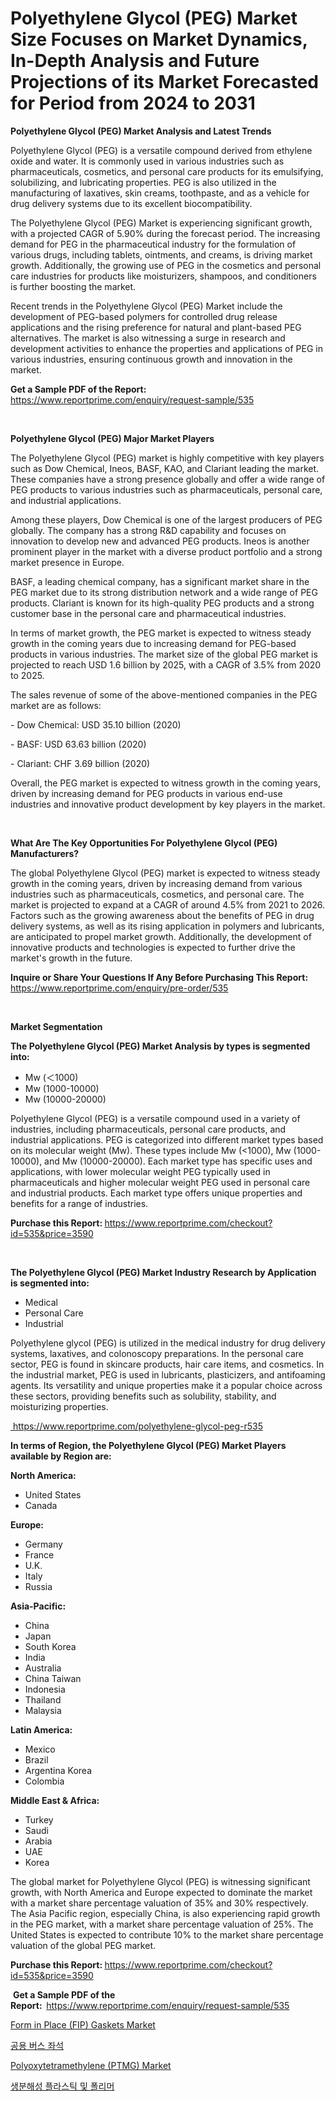 <p><h1>Polyethylene Glycol (PEG) Market Size Focuses on Market Dynamics, In-Depth Analysis and Future Projections of its Market Forecasted for Period from 2024 to 2031</h1></p><p><strong>Polyethylene Glycol (PEG) Market Analysis and Latest Trends</strong></p>
<p><p>Polyethylene Glycol (PEG) is a versatile compound derived from ethylene oxide and water. It is commonly used in various industries such as pharmaceuticals, cosmetics, and personal care products for its emulsifying, solubilizing, and lubricating properties. PEG is also utilized in the manufacturing of laxatives, skin creams, toothpaste, and as a vehicle for drug delivery systems due to its excellent biocompatibility.</p><p>The Polyethylene Glycol (PEG) Market is experiencing significant growth, with a projected CAGR of 5.90% during the forecast period. The increasing demand for PEG in the pharmaceutical industry for the formulation of various drugs, including tablets, ointments, and creams, is driving market growth. Additionally, the growing use of PEG in the cosmetics and personal care industries for products like moisturizers, shampoos, and conditioners is further boosting the market.</p><p>Recent trends in the Polyethylene Glycol (PEG) Market include the development of PEG-based polymers for controlled drug release applications and the rising preference for natural and plant-based PEG alternatives. The market is also witnessing a surge in research and development activities to enhance the properties and applications of PEG in various industries, ensuring continuous growth and innovation in the market.</p></p>
<p><strong>Get a Sample PDF of the Report:&nbsp;</strong> <a href="https://www.reportprime.com/enquiry/request-sample/535">https://www.reportprime.com/enquiry/request-sample/535</a></p>
<p>&nbsp;</p>
<p><strong>Polyethylene Glycol (PEG) Major Market Players</strong></p>
<p><p>The Polyethylene Glycol (PEG) market is highly competitive with key players such as Dow Chemical, Ineos, BASF, KAO, and Clariant leading the market. These companies have a strong presence globally and offer a wide range of PEG products to various industries such as pharmaceuticals, personal care, and industrial applications.</p><p>Among these players, Dow Chemical is one of the largest producers of PEG globally. The company has a strong R&D capability and focuses on innovation to develop new and advanced PEG products. Ineos is another prominent player in the market with a diverse product portfolio and a strong market presence in Europe.</p><p>BASF, a leading chemical company, has a significant market share in the PEG market due to its strong distribution network and a wide range of PEG products. Clariant is known for its high-quality PEG products and a strong customer base in the personal care and pharmaceutical industries.</p><p>In terms of market growth, the PEG market is expected to witness steady growth in the coming years due to increasing demand for PEG-based products in various industries. The market size of the global PEG market is projected to reach USD 1.6 billion by 2025, with a CAGR of 3.5% from 2020 to 2025.</p><p>The sales revenue of some of the above-mentioned companies in the PEG market are as follows:</p><p>- Dow Chemical: USD 35.10 billion (2020)</p><p>- BASF: USD 63.63 billion (2020)</p><p>- Clariant: CHF 3.69 billion (2020)</p><p>Overall, the PEG market is expected to witness growth in the coming years, driven by increasing demand for PEG products in various end-use industries and innovative product development by key players in the market.</p></p>
<p>&nbsp;</p>
<p><strong>What Are The Key Opportunities For Polyethylene Glycol (PEG) Manufacturers?</strong></p>
<p><p>The global Polyethylene Glycol (PEG) market is expected to witness steady growth in the coming years, driven by increasing demand from various industries such as pharmaceuticals, cosmetics, and personal care. The market is projected to expand at a CAGR of around 4.5% from 2021 to 2026. Factors such as the growing awareness about the benefits of PEG in drug delivery systems, as well as its rising application in polymers and lubricants, are anticipated to propel market growth. Additionally, the development of innovative products and technologies is expected to further drive the market's growth in the future.</p></p>
<p><strong>Inquire or Share Your Questions If Any Before Purchasing This Report:</strong> <a href="https://www.reportprime.com/enquiry/pre-order/535">https://www.reportprime.com/enquiry/pre-order/535</a></p>
<p>&nbsp;</p>
<p><strong>Market Segmentation</strong></p>
<p><strong>The Polyethylene Glycol (PEG) Market Analysis by types is segmented into:</strong></p>
<p><ul><li>Mw (＜1000)</li><li>Mw (1000-10000)</li><li>Mw (10000-20000)</li></ul></p>
<p><p>Polyethylene Glycol (PEG) is a versatile compound used in a variety of industries, including pharmaceuticals, personal care products, and industrial applications. PEG is categorized into different market types based on its molecular weight (Mw). These types include Mw (<1000), Mw (1000-10000), and Mw (10000-20000). Each market type has specific uses and applications, with lower molecular weight PEG typically used in pharmaceuticals and higher molecular weight PEG used in personal care and industrial products. Each market type offers unique properties and benefits for a range of industries.</p></p>
<p><strong>Purchase this Report:&nbsp;</strong><a href="https://www.reportprime.com/checkout?id=535&price=3590">https://www.reportprime.com/checkout?id=535&price=3590</a></p>
<p>&nbsp;</p>
<p><strong>The Polyethylene Glycol (PEG) Market Industry Research by Application is segmented into:</strong></p>
<p><ul><li>Medical</li><li>Personal Care</li><li>Industrial</li></ul></p>
<p><p>Polyethylene glycol (PEG) is utilized in the medical industry for drug delivery systems, laxatives, and colonoscopy preparations. In the personal care sector, PEG is found in skincare products, hair care items, and cosmetics. In the industrial market, PEG is used in lubricants, plasticizers, and antifoaming agents. Its versatility and unique properties make it a popular choice across these sectors, providing benefits such as solubility, stability, and moisturizing properties.</p></p>
<p><a href="https://www.reportprime.com/polyethylene-glycol-peg-r535">&nbsp;https://www.reportprime.com/polyethylene-glycol-peg-r535</a></p>
<p><strong>In terms of Region, the Polyethylene Glycol (PEG) Market Players available by Region are:</strong></p>
<p>
    <p> <strong> North America: </strong>
        <ul>
            <li>United States</li>
            <li>Canada</li>
        </ul>
        </p> 
    <p> <strong> Europe: </strong>
        <ul>
            <li>Germany</li>
            <li>France</li>
            <li>U.K.</li>
            <li>Italy</li>
            <li>Russia</li>
        </ul>
        </p> 
    <p> <strong> Asia-Pacific: </strong>
        <ul>
            <li>China</li>
            <li>Japan</li>
            <li>South Korea</li>
            <li>India</li>
            <li>Australia</li>
            <li>China Taiwan</li>
            <li>Indonesia</li>
            <li>Thailand</li>
            <li>Malaysia</li>
        </ul>
        </p> 
    <p> <strong> Latin America: </strong>
        <ul>
            <li>Mexico</li>
            <li>Brazil</li>
            <li>Argentina Korea</li>
            <li>Colombia</li>
        </ul>
        </p> 
    <p> <strong> Middle East & Africa: </strong>
        <ul>
            <li>Turkey</li>
            <li>Saudi</li>
            <li>Arabia</li>
            <li>UAE</li>
            <li>Korea</li>
        </ul>
    </p>
    </p>
<p><p>The global market for Polyethylene Glycol (PEG) is witnessing significant growth, with North America and Europe expected to dominate the market with a market share percentage valuation of 35% and 30% respectively. The Asia Pacific region, especially China, is also experiencing rapid growth in the PEG market, with a market share percentage valuation of 25%. The United States is expected to contribute 10% to the market share percentage valuation of the global PEG market.</p></p>
<p><strong>Purchase this Report: </strong><a href="https://www.reportprime.com/checkout?id=535&price=3590">https://www.reportprime.com/checkout?id=535&price=3590</a></p>
<p>&nbsp;<strong>Get a Sample PDF of the Report:&nbsp;&nbsp;</strong><a href="https://www.reportprime.com/enquiry/request-sample/535">https://www.reportprime.com/enquiry/request-sample/535</a></p>
<p><strong></strong></p>
<p><p><a href="https://github.com/wusalecollins540tpqoz/Market-Research-Report-List-2/blob/main/form-in-place-fip-gaskets-market.md">Form in Place (FIP) Gaskets Market</a></p><p><a href="https://github.com/valroy852/Market-Research-Report-List-1/blob/main/890925767628.md">공용 버스 좌석</a></p><p><a href="https://github.com/kathiaseamanalvaradovlprc2h/Market-Research-Report-List-2/blob/main/polyoxytetramethylene-ptmg-market.md">Polyoxytetramethylene (PTMG) Market</a></p><p><a href="https://github.com/RonSpencer61/Market-Research-Report-List-1/blob/main/832441067629.md">생분해성 플라스틱 및 폴리머</a></p></p>